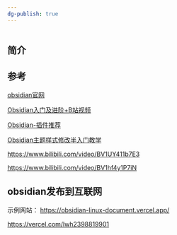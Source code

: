 ```yaml
---
dg-publish: true
---
```

```toc
```
## 简介


## 参考
[obsidian官网](https://obsidian.md/)

[Obsidian入门及进阶+B站视频](https://www.bilibili.com/read/cv15035273)

[Obsidian-插件推荐](https://zhuanlan.zhihu.com/p/353449575)

[Obsidian主题样式修改半入门教学](https://forum-zh.obsidian.md/t/topic/180)

<https://www.bilibili.com/video/BV1UY411b7E3>

<https://www.bilibili.com/video/BV1hf4y1P7iN>

## obsidian发布到互联网
示例网站：
https://obsidian-linux-document.vercel.app/

https://vercel.com/lwh2398819901